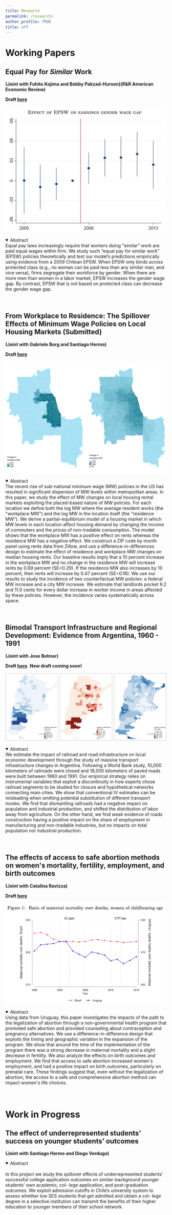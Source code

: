 ```yaml
---
title: Research
permalink: /research/
author_profile: TRUE
title: off
---
```


Working Papers
======
## **Equal Pay for *Similar* Work**
**(Joint with Fuhito Kojima and Bobby Pakzad-Hurson)(R&R American Economic Review)** 

**Draft [here](https://arxiv.org/pdf/2306.17111.pdf)**

![EPL](/images/epl.png)

<details open>
<summary>Abstract</summary>
Equal pay laws increasingly require that workers doing “similar” work are paid equal wages within firm. We study such “equal pay for similar work” (EPSW) policies theoretically and test our model’s predictions empirically using evidence from a 2009 Chilean EPSW. When EPSW only binds across protected class (e.g., no woman can be paid less than any similar man, and vice versa), firms segregate their workforce by gender. When there are more men than women in a labor market, EPSW increases the gender wage gap. By contrast, EPSW that is not based on protected class can decrease the gender wage gap.
</details>

<br>
<br>

## **From Workplace to Residence: The Spillover Effects of Minimum Wage Policies on Local Housing Markets** **(Submitted)**
**(Joint with Gabriele Borg and Santiago Hermo)** 

**Draft [here](https://arxiv.org/abs/2208.01791)**

![MW Rent](/images/mw_rent.png)

<details open>
<summary>Abstract</summary>
The recent rise of sub-national minimum wage (MW) policies in the US has resulted in significant dispersion of MW levels within metropolitan areas. In this paper, we study the effect of MW changes on local housing rental markets exploiting the placed-based nature of MW policies. For each location we define both the log MW where the average resident works (the "workplace MW") and the log MW in the location itself (the "residence MW"). We derive a partial-equilibrium model of a housing market in which MW levels in each location affect housing demand by changing the income of commuters and the prices of non-tradable consumption. The model shows that the workplace MW has a positive effect on rents whereas the residence MW has a negative effect. We construct a ZIP code by month panel using rents data from Zillow, and use a difference-in-differences design to estimate the effect of residence and workplace MW changes on median housing rents. Our baseline results imply that a 10 percent increase in the workplace MW and no change in the residence MW will increase rents by 0.69 percent (SE=0.29). If the residence MW also increases by 10 percent, then rents will increase by 0.47 percent (SE=0.16). We use our results to study the incidence of two counterfactual MW policies: a federal MW increase and a city MW increase. We estimate that landlords pocket 9.2 and 11.0 cents for every dollar increase in worker income in areas affected by these policies. However, the incidence varies systematically across space.
</details>

<br>
<br>

## **Bimodal Transport Infrastructure and Regional Development: Evidence from Argentina, 1960 - 1991**
**(Joint with Jose Belmar)** 

**Draft [here](https://scioteca.caf.com/handle/123456789/1714).** **New draft coming soon!**

![Trains](/images/trains.png)

<details open>
<summary>Abstract</summary>
We estimate the impact of railroad and road infrastructure on local economic development through the study of massive transport infrastructure changes in Argentina. Following a World Bank study, 10,000 kilometers of railroads were closed and 18,000 kilometers of paved roads were built between 1960 and 1991. Our empirical strategy relies on instrumental variables that exploit a discontinuity in how experts chose railroad segments to be studied for closure and hypothetical networks connecting main cities. We show that conventional IV estimates can be misleading when omitting potential substitution of different transport modes. We find that dismantling railroads had a negative impact on population and industrial production, and shifted the distribution of labor away from agriculture. On the other hand, we find weak evidence of roads construction having a positive impact on the share of employment in manufacturing and non-tradable industries, but no impacts on total population nor industrial production.
</details>

<br>
<br>

## **The effects of access to safe abortion methods on women's mortality, fertility, employment, and birth outcomes**
**(Joint with Catalina Ravizza)** 

**Draft [here](https://drive.google.com/file/d/1n74zRfJVd3OtY9mRKxCgyCjDJBkj5lb2/view?usp=sharing)**

![AbortUru](/images/abortion.png)

<details open>
<summary>Abstract</summary>
Using data from Uruguay, this paper investigates the impacts of the path to the legalization of abortion through a non-governmental health program that promoted safe abortion and provided counseling about contraception and pregnancy alternatives. We use a difference-in-difference design that exploits the timing and geographic variation in the expansion of the program. We show that around the time of the implementation of the program there was a strong decrease in maternal mortality and a slight decrease in fertility. We also analyze the effects on birth outcomes and employment. We find that access to safe abortion increased women's employment, and had a positive impact on birth outcomes, particularly on prenatal care. These findings suggest that, even without the legalization of abortion, the access to a safe and comprehensive abortion method can impact women's life choices.
</details>

<br>
<br>

Work in Progress
======
## **The effect of underrepresented students’ success on younger students’ outcomes** 
**(Joint with Santiago Hermo and Diego Verdugo)**

<details open>
<summary>Abstract</summary>
<br>
In this project we study the spillover effects of underrepresented students’ successful college application outcomes on similar-background younger students’ own academic, col- lege application, and post-graduation outcomes. We exploit admission cutoffs in Chile’s university system to assess whether low SES students that get admitted and obtain a col- lege degree in a selective institution can transmit the benefits of their higher education to younger members of their school network.
</details>

